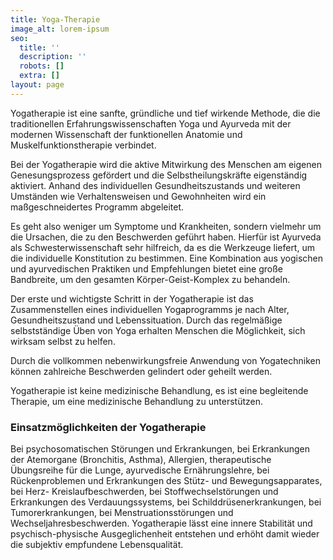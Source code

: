 ```yaml
---
title: Yoga-Therapie
image_alt: lorem-ipsum
seo:
  title: ''
  description: ''
  robots: []
  extra: []
layout: page
---
```

Yogatherapie ist eine sanfte, gründliche und tief wirkende Methode, die die traditionellen Erfahrungswissenschaften Yoga und Ayurveda mit der modernen Wissenschaft der funktionellen Anatomie und Muskelfunktionstherapie verbindet.

Bei der Yogatherapie wird die aktive Mitwirkung des Menschen am eigenen Genesungsprozess gefördert und die Selbstheilungskräfte eigenständig aktiviert.
Anhand des individuellen Gesundheitszustands und weiteren Umständen wie Verhaltensweisen und Gewohnheiten wird ein maßgeschneidertes Programm abgeleitet.

Es geht also weniger um Symptome und Krankheiten, sondern vielmehr um die Ursachen, die zu den Beschwerden geführt haben. Hierfür ist Ayurveda als Schwesterwissenschaft sehr hilfreich, da es die Werkzeuge liefert, um die individuelle Konstitution zu bestimmen. Eine Kombination aus yogischen und ayurvedischen Praktiken und Empfehlungen bietet eine große Bandbreite, um den gesamten Körper-Geist-Komplex zu behandeln.

Der erste und wichtigste Schritt in der Yogatherapie ist das Zusammenstellen eines individuellen Yogaprogramms je nach Alter, Gesundheitszustand und Lebenssituation. Durch das regelmäßige selbstständige Üben von Yoga erhalten Menschen die Möglichkeit, sich wirksam selbst zu helfen.​

Durch die vollkommen nebenwirkungsfreie Anwendung von Yogatechniken können zahlreiche Beschwerden gelindert oder geheilt werden.

Yogatherapie ist keine medizinische Behandlung, es ist eine begleitende Therapie, um eine medizinische Behandlung zu unterstützen. ​

### Einsatzmöglichkeiten der Yogatherapie

Bei psychosomatischen Störungen und Erkrankungen, bei Erkrankungen der Atemorgane (Bronchitis, Asthma), Allergien, therapeutische Übungsreihe für die Lunge, ayurvedische Ernährungslehre, bei Rückenproblemen und Erkrankungen des Stütz- und Bewegungsapparates, bei Herz- Kreislaufbeschwerden, bei Stoffwechselstörungen und Erkrankungen des Verdauungssystems, bei Schilddrüsenerkrankungen, bei Tumorerkrankungen, bei Menstruationsstörungen und Wechseljahresbeschwerden. Yogatherapie lässt eine innere Stabilität und psychisch-physische Ausgeglichenheit entstehen und erhöht damit wieder die subjektiv empfundene Lebensqualität.
